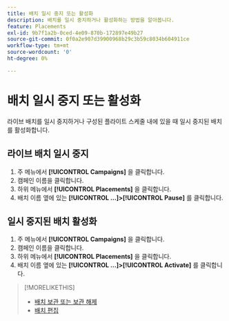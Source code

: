 ```yaml
---
title: 배치 일시 중지 또는 활성화
description: 배치를 일시 중지하거나 활성화하는 방법을 알아봅니다.
feature: Placements
exl-id: 9b7f1a2b-0ced-4e09-870b-172897e49b27
source-git-commit: 0f0a2e907d39900968b29c3b59c8034b604911ce
workflow-type: tm+mt
source-wordcount: '0'
ht-degree: 0%

---
```


# 배치 일시 중지 또는 활성화

라이브 배치를 일시 중지하거나 구성된 플라이트 스케줄 내에 있을 때 일시 중지된 배치를 활성화합니다.

## 라이브 배치 일시 중지

1. 주 메뉴에서 **[!UICONTROL Campaigns]** 을 클릭합니다.
1. 캠페인 이름을 클릭합니다.
1. 하위 메뉴에서 **[!UICONTROL Placements]** 을 클릭합니다.
1. 배치 이름 옆에 있는 **[!UICONTROL ...]>[!UICONTROL Pause]** 를 클릭합니다.

## 일시 중지된 배치 활성화

1. 주 메뉴에서 **[!UICONTROL Campaigns]** 을 클릭합니다.
1. 캠페인 이름을 클릭합니다.
1. 하위 메뉴에서 **[!UICONTROL Placements]** 을 클릭합니다.
1. 배치 이름 옆에 있는 **[!UICONTROL ...]>[!UICONTROL Activate]** 를 클릭합니다.

>[!MORELIKETHIS]
>
>* [배치 보관 또는 보관 해제](placement-archive-unarchive.md)
>* [배치 편집](placement-edit.md)

